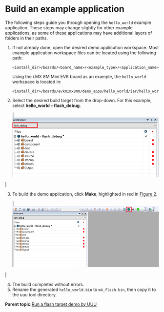 # Build an example application

The following steps guide you through opening the `hello_world` example application. These steps may change slightly for other example applications, as some of these applications may have additional layers of folders in their paths.

1.  If not already done, open the desired demo application workspace. Most example application workspace files can be located using the following path:

    ```
    <install_dir>/boards/<board_name>/<example_type>/<application_name>/iar
    ```

    Using the i.MX 8M Mini EVK board as an example, the `hello_world` workspace is located in:

    ```
    <install_dir>/boards/evkmimx8mm/demo_apps/hello_world/iar/hello_world.eww
    ```

2.  Select the desired build target from the drop-down. For this example, select **hello\_world – flash\_debug**.

    |![](../images/demo_build_target_selection_8mm.bmp "Demo build target selection")

|

3.  To build the demo application, click **Make**, highlighted in red in [Figure 2](build_an_example_application_002.md#DEVICEMANAGSER).

    |![](../images/build_the_demo_application_8mm.bmp "Building the demo application")

|

4.  The build completes without errors.
5.  Rename the generated `hello_world.bin` to `m4_flash.bin`, then copy it to the uuu tool directory.

**Parent topic:**[Run a flash target demo by UUU](../topics/run_a_flash_target_demo_by_uuu.md)

